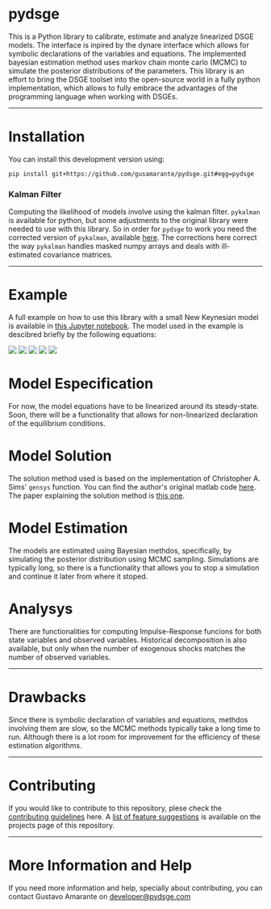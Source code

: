 # pydsge
This is a Python library to calibrate, estimate and analyze linearized DSGE models. The interface is inpired by the 
dynare interface which allows for symbolic declarations of the variables and equations. The implemented bayesian 
estimation method uses markov chain monte carlo (MCMC) to simulate the posterior distributions of the parameters. This 
library is an effort to bring the DSGE toolset into the open-source world in a fully python implementation, which allows 
to fully embrace the advantages of the programming language when working with DSGEs.

---
# Installation
You can install this development version using:
```
pip install git+https://github.com/gusamarante/pydsge.git#egg=pydsge
```

### Kalman Filter
Computing the likelihood of models involve using the kalman filter. `pykalman` is available for python, but some 
adjustments to the original library were needed to use with this library. So in order for `pydsge` to work you need 
the corrected version of `pykalman`, available [here](https://github.com/gusamarante/pykalman). The corrections here 
correct the way `pykalman` handles masked numpy arrays and deals with ill-estimated covariance matrices.  

---
# Example
A full example on how to use this library with a small New Keynesian model is available in 
[this Jupyter notebook](https://github.com/gusamarante/pydsge/blob/master/Example/example_snkm.ipynb). The model used 
in the example is descibred briefly by the following equations: 

<img src="http://latex.codecogs.com/gif.latex?\tilde{y}_{t}=E_{t}\left(\tilde{y}_{t+1}\right)-\frac{1}{\sigma}\left[\hat{i}_{t}-E_{t}\left(\pi_{t+1}\right)\right]+\psi_{ya}^{n}\left(\rho_{a}-1\right)a_{t}" />

<img src="http://latex.codecogs.com/gif.latex?\pi_{t}=\beta E_{t}\left(\pi_{t+1}\right)+\kappa\tilde{y}_{t}+\sigma_{\pi}\varepsilon_{t}^{\pi}" />

<img src="http://latex.codecogs.com/gif.latex?\hat{i}_{t}=\phi_{\pi}\pi_{t}+\phi_{y}\tilde{y}_{t}+v_{t}" />

<img src="http://latex.codecogs.com/gif.latex?a_{t}=\rho_{a}a_{t-1}+\sigma_{a}\varepsilon_{t}^{a}" />

<img src="http://latex.codecogs.com/gif.latex?v_{t}=\rho_{v}v_{t-1}+\sigma_{v}\varepsilon_{t}^{v}" />


# Model Especification
For now, the model equations have to be linearized around its steady-state. 
Soon, there will be a functionality that allows for non-linearized declaration 
of the equilibrium conditions.

# Model Solution
The solution method used is based on the implementation of Christopher A. Sims' `gensys` function. You can find the 
author's original matlab code [here](https://dge.repec.org/codes/sims/linre3a/). The paper explaining the solution 
method is [this one](https://dge.repec.org/codes/sims/linre3a/LINRE3A.pdf).

# Model Estimation
The models are estimated using Bayesian methdos, specifically, by simulating the posterior distribution using MCMC 
sampling. Simulations are typically long, so there is a functionality that allows you to stop a simulation and continue 
it later from where it stoped.

# Analysys
There are functionalities for computing Impulse-Response funcions for both state variables and observed variables. 
Historical decomposition is also available, but only when the number of exogenous shocks matches the number of 
observed variables.

---
# Drawbacks
Since there is symbolic declaration of variables and equations, methdos involving them are slow, so the MCMC methods 
typically take a long time to run. Although there is a lot room for improvement for the efficiency of these estimation
algorithms.

---
# Contributing
If you would like to contribute to this repository, plese check the 
[contributing guidelines](https://github.com/gusamarante/pydsge/blob/master/CONTRIBUTING.md) here. A 
[list of feature suggestions](https://github.com/gusamarante/pydsge/projects) is available on the projects page of this
repository.

---
# More Information and Help
If you need more information and help, specially about contributing, you can contact Gustavo Amarante on 
developer@pydsge.com